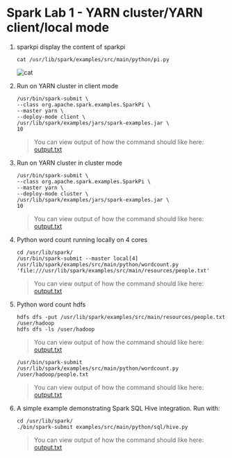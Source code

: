 # Spark Lab 1 - YARN cluster/YARN client/local mode

1. sparkpi display the content of sparkpi
    ```
    cat /usr/lib/spark/examples/src/main/python/pi.py
    ```

    ![cat](resources/1_cat.png)

2. Run on YARN cluster in client mode
    ```
    /usr/bin/spark-submit \
    --class org.apache.spark.examples.SparkPi \
    --master yarn \
    --deploy-mode client \
    /usr/lib/spark/examples/jars/spark-examples.jar \
    10

    ```

    > You can view output of how the command should like here: [output.txt](resources/2_client_mode.txt)

3. Run on YARN cluster in cluster mode
    ```
    /usr/bin/spark-submit \
    --class org.apache.spark.examples.SparkPi \
    --master yarn \
    --deploy-mode cluster \
    /usr/lib/spark/examples/jars/spark-examples.jar \
    10

    ```

    > You can view output of how the command should like here: [output.txt](resources/3_cluster_mode.txt)

4. Python word count running locally on 4 cores
    ```
    cd /usr/lib/spark/
    /usr/bin/spark-submit --master local[4] /usr/lib/spark/examples/src/main/python/wordcount.py 'file:///usr/lib/spark/examples/src/main/resources/people.txt'
    ```

    > You can view output of how the command should like here: [output.txt](resources/4_wordCount.txt)

5. Python word count hdfs
    ```
    hdfs dfs -put /usr/lib/spark/examples/src/main/resources/people.txt /user/hadoop
    hdfs dfs -ls /user/hadoop

    ```
    > You can view output of how the command should like here: [output.txt](resources/5_hdfs.txt)

    ```    
    /usr/bin/spark-submit /usr/lib/spark/examples/src/main/python/wordcount.py /user/hadoop/people.txt
    ```    
    > You can view output of how the command should like here: [output.txt](resources/6_spark_hdfs.txt)

6. A simple example demonstrating Spark SQL Hive integration. Run with:
    ```
    cd /usr/lib/spark/
    ./bin/spark-submit examples/src/main/python/sql/hive.py
    ```
    > You can view output of how the command should like here: [output.txt](resources/7_sql.txt)
